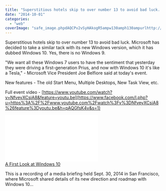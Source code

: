 ```yaml
---
title: "Superstitious hotels skip to over number 13 to avoid bad luck. Microsoft has dec..."
date: "2014-10-01"
categories: 
  - "web"
coverImage: "safe_image.phpdAQCPv2vSyHAkogR5ampw130amph130ampurlhttp://i.ytimg_.com/vi/NfveyXCsiA8/maxresdefault.jpg"
---
```


Superstitious hotels skip to over number 13 to avoid bad luck. Microsoft has decided to take a similar tack with its new Windows version, which it has dubbed Windows 10. Yes, there is no Windows 9. 
  
"We want all these Windows 7 users to have the sentiment that yesterday they were driving a first-generation Prius, and now with Windows 10 it's like a Tesla," - Microsoft Vice President Joe Belfiore said at today's event.  
  
New features - The old Start Menu, Multiple Desktops, New Task View, etc.  
  
Full event video - [https://www.youtube.com/watch?v=NfveyXCsiA8&feature=youtu.be](https://www.facebook.com/l.php?u=https%3A%2F%2Fwww.youtube.com%2Fwatch%3Fv%3DNfveyXCsiA8%26feature%3Dyoutu.be&h=pAQGfsK4v&s=1)  
  
  
  
[![](images/safe_image.php?d=AQCPv2vSyHAkogR5&w=130&h=130&url=http%3A%2F%2Fi.ytimg.com%2Fvi%2FNfveyXCsiA8%2Fmaxresdefault.jpg)](https://www.facebook.com/l.php?u=https%3A%2F%2Fwww.youtube.com%2Fwatch%3Fv%3DNfveyXCsiA8%26feature%3Dyoutu.be&h=wAQGDCNwr&s=1)  
[A First Look at Windows 10](https://www.facebook.com/l.php?u=https%3A%2F%2Fwww.youtube.com%2Fwatch%3Fv%3DNfveyXCsiA8%26feature%3Dyoutu.be&h=uAQGaRjqw&s=1)  
  
This is a recording of a media briefing held Sept. 30, 2014 in San Francisco, where Microsoft shared details of its new direction and roadmap with Windows 10...
